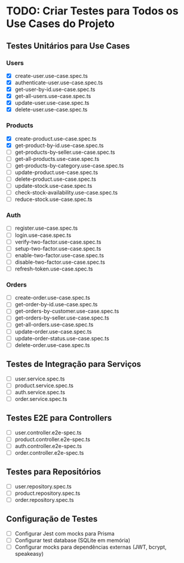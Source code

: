 # TODO: Criar Testes para Todos os Use Cases do Projeto

## Testes Unitários para Use Cases

### Users
- [x] create-user.use-case.spec.ts
- [x] authenticate-user.use-case.spec.ts
- [x] get-user-by-id.use-case.spec.ts
- [x] get-all-users.use-case.spec.ts
- [x] update-user.use-case.spec.ts
- [x] delete-user.use-case.spec.ts

### Products
- [x] create-product.use-case.spec.ts
- [x] get-product-by-id.use-case.spec.ts
- [ ] get-products-by-seller.use-case.spec.ts
- [ ] get-all-products.use-case.spec.ts
- [ ] get-products-by-category.use-case.spec.ts
- [ ] update-product.use-case.spec.ts
- [ ] delete-product.use-case.spec.ts
- [ ] update-stock.use-case.spec.ts
- [ ] check-stock-availability.use-case.spec.ts
- [ ] reduce-stock.use-case.spec.ts

### Auth
- [ ] register.use-case.spec.ts
- [ ] login.use-case.spec.ts
- [ ] verify-two-factor.use-case.spec.ts
- [ ] setup-two-factor.use-case.spec.ts
- [ ] enable-two-factor.use-case.spec.ts
- [ ] disable-two-factor.use-case.spec.ts
- [ ] refresh-token.use-case.spec.ts

### Orders
- [ ] create-order.use-case.spec.ts
- [ ] get-order-by-id.use-case.spec.ts
- [ ] get-orders-by-customer.use-case.spec.ts
- [ ] get-orders-by-seller.use-case.spec.ts
- [ ] get-all-orders.use-case.spec.ts
- [ ] update-order.use-case.spec.ts
- [ ] update-order-status.use-case.spec.ts
- [ ] delete-order.use-case.spec.ts

## Testes de Integração para Serviços
- [ ] user.service.spec.ts
- [ ] product.service.spec.ts
- [ ] auth.service.spec.ts
- [ ] order.service.spec.ts

## Testes E2E para Controllers
- [ ] user.controller.e2e-spec.ts
- [ ] product.controller.e2e-spec.ts
- [ ] auth.controller.e2e-spec.ts
- [ ] order.controller.e2e-spec.ts

## Testes para Repositórios
- [ ] user.repository.spec.ts
- [ ] product.repository.spec.ts
- [ ] order.repository.spec.ts

## Configuração de Testes
- [ ] Configurar Jest com mocks para Prisma
- [ ] Configurar test database (SQLite em memória)
- [ ] Configurar mocks para dependências externas (JWT, bcrypt, speakeasy)
